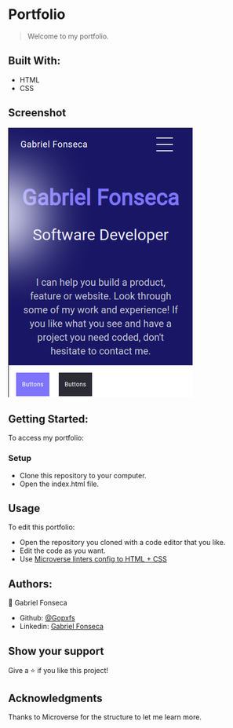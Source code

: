 # Portfolio
> Welcome to my portfolio.

## Built With:
- HTML
- CSS

## Screenshot
![Portfolio screenshot](/images/screenshot.png "Portfolio Screenshot")

## Getting Started:
To access my portfolio:
### Setup
- Clone this repository to your computer.
- Open the index.html file.
## Usage
To edit this portfolio:
- Open the repository you cloned with a code editor that you like.
- Edit the code as you want.
- Use [Microverse linters config to HTML + CSS](https://github.com/microverseinc/linters-config/tree/master/html-css) 

## Authors:
:bust_in_silhouette: Gabriel Fonseca
- Github: [@Gopxfs](https://github.com/Gopxfs)
- Linkedin: [Gabriel Fonseca](https://www.linkedin.com/in/gabriel-fonseca-sales-8bb64b236/)

## Show your support
Give a :star: if you like this project!

## Acknowledgments
Thanks to Microverse for the structure to let me learn more.